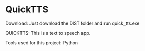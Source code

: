 # QuickTTS

Download: Just download the DIST folder and run quick_tts.exe

QUICKTTS: This is a text to speech app.

Tools used for this project: Python
